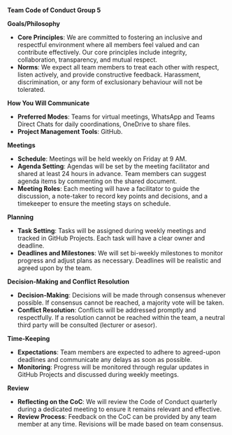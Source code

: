 **Team Code of Conduct Group 5**

**Goals/Philosophy**

- **Core Principles**: We are committed to fostering an inclusive and respectful environment where all members feel valued and can contribute effectively. Our core principles include integrity, collaboration, transparency, and mutual respect.
- **Norms**: We expect all team members to treat each other with respect, listen actively, and provide constructive feedback. Harassment, discrimination, or any form of exclusionary behaviour will not be tolerated.

**How You Will Communicate**

- **Preferred Modes**: Teams for virtual meetings, WhatsApp and Teams Direct Chats for daily coordinations, OneDrive to share files.
- **Project Management Tools**: GitHub.

**Meetings**

- **Schedule**: Meetings will be held weekly on Friday at 9 AM.
- **Agenda Setting**: Agendas will be set by the meeting facilitator and shared at least 24 hours in advance. Team members can suggest agenda items by commenting on the shared document.
- **Meeting Roles**: Each meeting will have a facilitator to guide the discussion, a note-taker to record key points and decisions, and a timekeeper to ensure the meeting stays on schedule.

**Planning**

- **Task Setting**: Tasks will be assigned during weekly meetings and tracked in GitHub Projects. Each task will have a clear owner and deadline.
- **Deadlines and Milestones**: We will set bi-weekly milestones to monitor progress and adjust plans as necessary. Deadlines will be realistic and agreed upon by the team.

**Decision-Making and Conflict Resolution**

- **Decision-Making**: Decisions will be made through consensus whenever possible. If consensus cannot be reached, a majority vote will be taken.
- **Conflict Resolution**: Conflicts will be addressed promptly and respectfully. If a resolution cannot be reached within the team, a neutral third party will be consulted (lecturer or asesor).

**Time-Keeping**

- **Expectations**: Team members are expected to adhere to agreed-upon deadlines and communicate any delays as soon as possible.
- **Monitoring**: Progress will be monitored through regular updates in GitHub Projects and discussed during weekly meetings.

**Review**

- **Reflecting on the CoC**: We will review the Code of Conduct quarterly during a dedicated meeting to ensure it remains relevant and effective.
- **Review Process**: Feedback on the CoC can be provided by any team member at any time. Revisions will be made based on team consensus.
